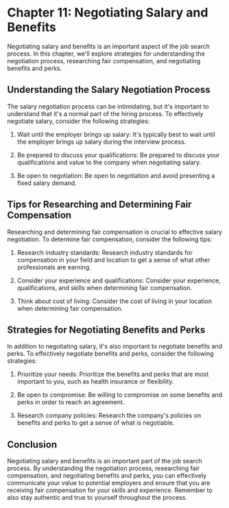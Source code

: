 Chapter 11: Negotiating Salary and Benefits
===========================================

Negotiating salary and benefits is an important aspect of the job search process. In this chapter, we'll explore strategies for understanding the negotiation process, researching fair compensation, and negotiating benefits and perks.

Understanding the Salary Negotiation Process
--------------------------------------------

The salary negotiation process can be intimidating, but it's important to understand that it's a normal part of the hiring process. To effectively negotiate salary, consider the following strategies:

1. Wait until the employer brings up salary: It's typically best to wait until the employer brings up salary during the interview process.

2. Be prepared to discuss your qualifications: Be prepared to discuss your qualifications and value to the company when negotiating salary.

3. Be open to negotiation: Be open to negotiation and avoid presenting a fixed salary demand.

Tips for Researching and Determining Fair Compensation
------------------------------------------------------

Researching and determining fair compensation is crucial to effective salary negotiation. To determine fair compensation, consider the following tips:

1. Research industry standards: Research industry standards for compensation in your field and location to get a sense of what other professionals are earning.

2. Consider your experience and qualifications: Consider your experience, qualifications, and skills when determining fair compensation.

3. Think about cost of living: Consider the cost of living in your location when determining fair compensation.

Strategies for Negotiating Benefits and Perks
---------------------------------------------

In addition to negotiating salary, it's also important to negotiate benefits and perks. To effectively negotiate benefits and perks, consider the following strategies:

1. Prioritize your needs: Prioritize the benefits and perks that are most important to you, such as health insurance or flexibility.

2. Be open to compromise: Be willing to compromise on some benefits and perks in order to reach an agreement.

3. Research company policies: Research the company's policies on benefits and perks to get a sense of what is negotiable.

Conclusion
----------

Negotiating salary and benefits is an important part of the job search process. By understanding the negotiation process, researching fair compensation, and negotiating benefits and perks, you can effectively communicate your value to potential employers and ensure that you are receiving fair compensation for your skills and experience. Remember to also stay authentic and true to yourself throughout the process.
